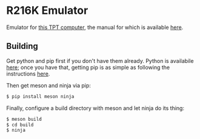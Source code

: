 # R216K Emulator

Emulator for
[this TPT computer](https://powdertoy.co.uk/Browse/View.html?ID=2303519),
the manual for which is available
[here](https://powdertoy.co.uk/Browse/View.html?ID=2303519).

## Building

Get python and pip first if you don't have them already. Python is availabile
[here](https://www.python.org/downloads/); once you have that, getting pip is
as simple as following the instructions
[here](https://pip.pypa.io/en/stable/installing/).

Then get meson and ninja via pip:
```sh
$ pip install meson ninja
```

Finally, configure a build directory with meson and let ninja do its thing:
```sh
$ meson build
$ cd build
$ ninja
```
